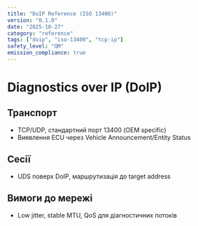 ```yaml
---
title: "DoIP Reference (ISO 13400)"
version: "0.1.0"
date: "2025-10-27"
category: "reference"
tags: ["doip", "iso-13400", "tcp-ip"]
safety_level: "QM"
emission_compliance: true
---
```


# Diagnostics over IP (DoIP)

## Транспорт
- TCP/UDP, стандартний порт 13400 (OEM specific)
- Виявлення ECU через Vehicle Announcement/Entity Status

## Сесії
- UDS поверх DoIP, маршрутизація до target address

## Вимоги до мережі
- Low jitter, stable MTU, QoS для діагностичних потоків
